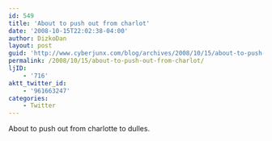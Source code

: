 ```yaml
---
id: 549
title: 'About to push out from charlot'
date: '2008-10-15T22:02:38-04:00'
author: DizkoDan
layout: post
guid: 'http://www.cyberjunx.com/blog/archives/2008/10/15/about-to-push-out-from-charlot/'
permalink: /2008/10/15/about-to-push-out-from-charlot/
ljID:
    - '716'
aktt_twitter_id:
    - '961663247'
categories:
    - Twitter
---
```


About to push out from charlotte to dulles.
